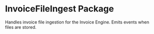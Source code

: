 # InvoiceFileIngest Package

Handles invoice file ingestion for the Invoice Engine. Emits events when files are stored. 